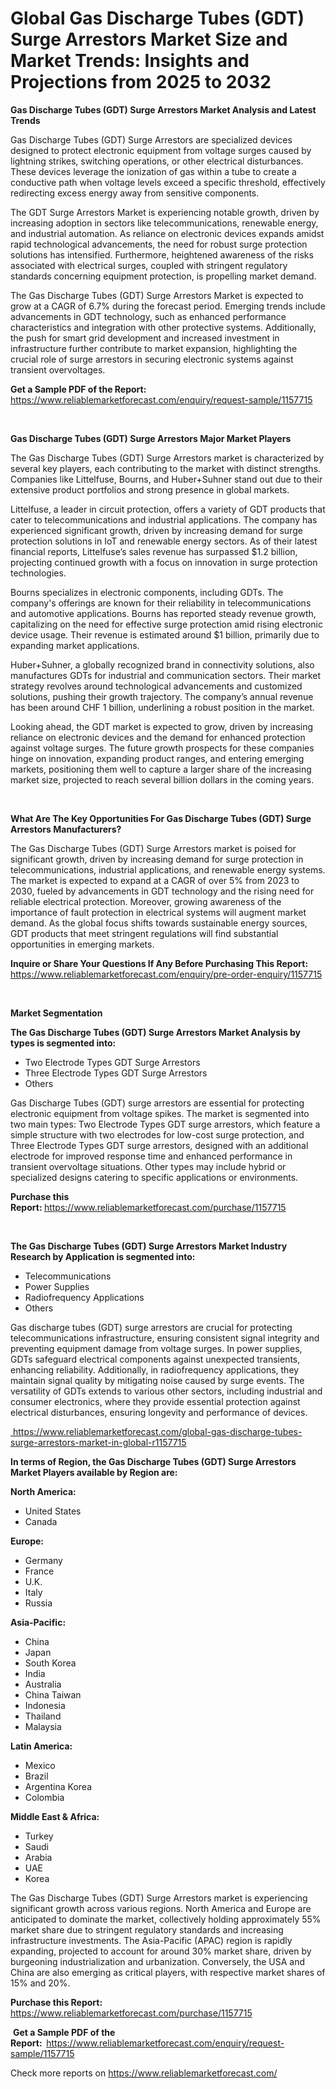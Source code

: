 <p><h1>Global Gas Discharge Tubes (GDT) Surge Arrestors Market Size and Market Trends: Insights and Projections from 2025 to 2032</h1></p><p><strong>Gas Discharge Tubes (GDT) Surge Arrestors Market Analysis and Latest Trends</strong></p>
<p><p>Gas Discharge Tubes (GDT) Surge Arrestors are specialized devices designed to protect electronic equipment from voltage surges caused by lightning strikes, switching operations, or other electrical disturbances. These devices leverage the ionization of gas within a tube to create a conductive path when voltage levels exceed a specific threshold, effectively redirecting excess energy away from sensitive components.</p><p>The GDT Surge Arrestors Market is experiencing notable growth, driven by increasing adoption in sectors like telecommunications, renewable energy, and industrial automation. As reliance on electronic devices expands amidst rapid technological advancements, the need for robust surge protection solutions has intensified. Furthermore, heightened awareness of the risks associated with electrical surges, coupled with stringent regulatory standards concerning equipment protection, is propelling market demand.</p><p>The Gas Discharge Tubes (GDT) Surge Arrestors Market is expected to grow at a CAGR of 6.7% during the forecast period. Emerging trends include advancements in GDT technology, such as enhanced performance characteristics and integration with other protective systems. Additionally, the push for smart grid development and increased investment in infrastructure further contribute to market expansion, highlighting the crucial role of surge arrestors in securing electronic systems against transient overvoltages.</p></p>
<p><strong>Get a Sample PDF of the Report:&nbsp;</strong> <a href="https://www.reliablemarketforecast.com/enquiry/request-sample/1157715?utm_campaign=3307&utm_medium=2&utm_source=Github&utm_content=ia&utm_term=11042025&utm_id=gas-discharge-tubes-gdt-surge-arrestors">https://www.reliablemarketforecast.com/enquiry/request-sample/1157715</a></p>
<p>&nbsp;</p>
<p><strong>Gas Discharge Tubes (GDT) Surge Arrestors Major Market Players</strong></p>
<p><p>The Gas Discharge Tubes (GDT) Surge Arrestors market is characterized by several key players, each contributing to the market with distinct strengths. Companies like Littelfuse, Bourns, and Huber+Suhner stand out due to their extensive product portfolios and strong presence in global markets.</p><p>Littelfuse, a leader in circuit protection, offers a variety of GDT products that cater to telecommunications and industrial applications. The company has experienced significant growth, driven by increasing demand for surge protection solutions in IoT and renewable energy sectors. As of their latest financial reports, Littelfuse’s sales revenue has surpassed $1.2 billion, projecting continued growth with a focus on innovation in surge protection technologies.</p><p>Bourns specializes in electronic components, including GDTs. The company's offerings are known for their reliability in telecommunications and automotive applications. Bourns has reported steady revenue growth, capitalizing on the need for effective surge protection amid rising electronic device usage. Their revenue is estimated around $1 billion, primarily due to expanding market applications.</p><p>Huber+Suhner, a globally recognized brand in connectivity solutions, also manufactures GDTs for industrial and communication sectors. Their market strategy revolves around technological advancements and customized solutions, pushing their growth trajectory. The company’s annual revenue has been around CHF 1 billion, underlining a robust position in the market.</p><p>Looking ahead, the GDT market is expected to grow, driven by increasing reliance on electronic devices and the demand for enhanced protection against voltage surges. The future growth prospects for these companies hinge on innovation, expanding product ranges, and entering emerging markets, positioning them well to capture a larger share of the increasing market size, projected to reach several billion dollars in the coming years.</p></p>
<p>&nbsp;</p>
<p><strong>What Are The Key Opportunities For Gas Discharge Tubes (GDT) Surge Arrestors Manufacturers?</strong></p>
<p><p>The Gas Discharge Tubes (GDT) Surge Arrestors market is poised for significant growth, driven by increasing demand for surge protection in telecommunications, industrial applications, and renewable energy systems. The market is expected to expand at a CAGR of over 5% from 2023 to 2030, fueled by advancements in GDT technology and the rising need for reliable electrical protection. Moreover, growing awareness of the importance of fault protection in electrical systems will augment market demand. As the global focus shifts towards sustainable energy sources, GDT products that meet stringent regulations will find substantial opportunities in emerging markets.</p></p>
<p><strong>Inquire or Share Your Questions If Any Before Purchasing This Report:</strong> <a href="https://www.reliablemarketforecast.com/enquiry/pre-order-enquiry/1157715?utm_campaign=3307&utm_medium=2&utm_source=Github&utm_content=ia&utm_term=11042025&utm_id=gas-discharge-tubes-gdt-surge-arrestors">https://www.reliablemarketforecast.com/enquiry/pre-order-enquiry/1157715</a></p>
<p>&nbsp;</p>
<p><strong>Market Segmentation</strong></p>
<p><strong>The Gas Discharge Tubes (GDT) Surge Arrestors Market Analysis by types is segmented into:</strong></p>
<p><ul><li>Two Electrode Types GDT Surge Arrestors</li><li>Three Electrode Types GDT Surge Arrestors</li><li>Others</li></ul></p>
<p><p>Gas Discharge Tubes (GDT) surge arrestors are essential for protecting electronic equipment from voltage spikes. The market is segmented into two main types: Two Electrode Types GDT surge arrestors, which feature a simple structure with two electrodes for low-cost surge protection, and Three Electrode Types GDT surge arrestors, designed with an additional electrode for improved response time and enhanced performance in transient overvoltage situations. Other types may include hybrid or specialized designs catering to specific applications or environments.</p></p>
<p><strong>Purchase this Report:&nbsp;</strong><a href="https://www.reliablemarketforecast.com/purchase/1157715?utm_campaign=3307&utm_medium=2&utm_source=Github&utm_content=ia&utm_term=11042025&utm_id=gas-discharge-tubes-gdt-surge-arrestors">https://www.reliablemarketforecast.com/purchase/1157715</a></p>
<p>&nbsp;</p>
<p><strong>The Gas Discharge Tubes (GDT) Surge Arrestors Market Industry Research by Application is segmented into:</strong></p>
<p><ul><li>Telecommunications</li><li>Power Supplies</li><li>Radiofrequency Applications</li><li>Others</li></ul></p>
<p><p>Gas discharge tubes (GDT) surge arrestors are crucial for protecting telecommunications infrastructure, ensuring consistent signal integrity and preventing equipment damage from voltage surges. In power supplies, GDTs safeguard electrical components against unexpected transients, enhancing reliability. Additionally, in radiofrequency applications, they maintain signal quality by mitigating noise caused by surge events. The versatility of GDTs extends to various other sectors, including industrial and consumer electronics, where they provide essential protection against electrical disturbances, ensuring longevity and performance of devices.</p></p>
<p><a href="https://www.reliablemarketforecast.com/global-gas-discharge-tubes-surge-arrestors-market-in-global-r1157715?utm_campaign=3307&utm_medium=2&utm_source=Github&utm_content=ia&utm_term=11042025&utm_id=gas-discharge-tubes-gdt-surge-arrestors">&nbsp;https://www.reliablemarketforecast.com/global-gas-discharge-tubes-surge-arrestors-market-in-global-r1157715</a></p>
<p><strong>In terms of Region, the Gas Discharge Tubes (GDT) Surge Arrestors Market Players available by Region are:</strong></p>
<p>
    <p> <strong> North America: </strong>
        <ul>
            <li>United States</li>
            <li>Canada</li>
        </ul>
        </p> 
    <p> <strong> Europe: </strong>
        <ul>
            <li>Germany</li>
            <li>France</li>
            <li>U.K.</li>
            <li>Italy</li>
            <li>Russia</li>
        </ul>
        </p> 
    <p> <strong> Asia-Pacific: </strong>
        <ul>
            <li>China</li>
            <li>Japan</li>
            <li>South Korea</li>
            <li>India</li>
            <li>Australia</li>
            <li>China Taiwan</li>
            <li>Indonesia</li>
            <li>Thailand</li>
            <li>Malaysia</li>
        </ul>
        </p> 
    <p> <strong> Latin America: </strong>
        <ul>
            <li>Mexico</li>
            <li>Brazil</li>
            <li>Argentina Korea</li>
            <li>Colombia</li>
        </ul>
        </p> 
    <p> <strong> Middle East & Africa: </strong>
        <ul>
            <li>Turkey</li>
            <li>Saudi</li>
            <li>Arabia</li>
            <li>UAE</li>
            <li>Korea</li>
        </ul>
    </p>
    </p>
<p><p>The Gas Discharge Tubes (GDT) Surge Arrestors market is experiencing significant growth across various regions. North America and Europe are anticipated to dominate the market, collectively holding approximately 55% market share due to stringent regulatory standards and increasing infrastructure investments. The Asia-Pacific (APAC) region is rapidly expanding, projected to account for around 30% market share, driven by burgeoning industrialization and urbanization. Conversely, the USA and China are also emerging as critical players, with respective market shares of 15% and 20%.</p></p>
<p><strong>Purchase this Report: </strong><a href="https://www.reliablemarketforecast.com/purchase/1157715?utm_campaign=3307&utm_medium=2&utm_source=Github&utm_content=ia&utm_term=11042025&utm_id=gas-discharge-tubes-gdt-surge-arrestors">https://www.reliablemarketforecast.com/purchase/1157715</a></p>
<p>&nbsp;<strong>Get a Sample PDF of the Report:&nbsp;&nbsp;</strong><a href="https://www.reliablemarketforecast.com/enquiry/request-sample/1157715?utm_campaign=3307&utm_medium=2&utm_source=Github&utm_content=ia&utm_term=11042025&utm_id=gas-discharge-tubes-gdt-surge-arrestors">https://www.reliablemarketforecast.com/enquiry/request-sample/1157715</a></p>
<p><strong></strong></p>
<p>Check more reports on <a href="https://www.reliablemarketforecast.com/?utm_campaign=3307&utm_medium=2&utm_source=Github&utm_content=ia&utm_term=11042025&utm_id=gas-discharge-tubes-gdt-surge-arrestors">https://www.reliablemarketforecast.com/</a></p>
